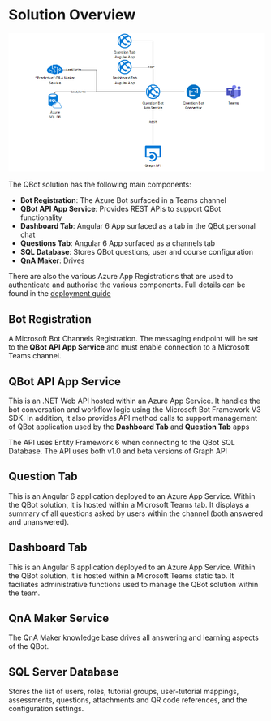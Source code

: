 # Solution Overview
![overview](images/overview.png)

The QBot solution has the following main components:
* **Bot Registration**: The Azure Bot surfaced in a Teams channel
* **QBot API App Service**: Provides REST APIs to support QBot functionality
* **Dashboard Tab**: Angular 6 App surfaced as a tab in the QBot personal chat
* **Questions Tab**: Angular 6 App surfaced as a channels tab
* **SQL Database**: Stores QBot questions, user and course configuration
* **QnA Maker**: Drives 

There are also the various Azure App Registrations that are used to authenticate and authorise the various components. Full details can be found in the [deployment guide](deployment-guide.md)

## Bot Registration
A Microsoft Bot Channels Registration. The messaging endpoint will be set to the **QBot API App Service** and must enable connection to a Microsoft Teams channel.

## QBot API App Service
This is an .NET Web API hosted within an Azure App Service.
It handles the bot conversation and workflow logic using the Microsoft Bot Framework V3 SDK. In addition, it also provides API method calls to support management of QBot application used by the **Dashboard Tab** and **Question Tab** apps

The API uses Entity Framework 6 when connecting to the QBot SQL Database.
The API uses both v1.0 and beta versions of Graph API

## Question Tab
This is an Angular 6 application deployed to an Azure App Service. Within the QBot solution, it is hosted within a Microsoft Teams tab. It displays a summary of all  questions asked by users within the channel (both answered and unanswered).

## Dashboard Tab
This is an Angular 6 application deployed to an Azure App Service. Within the QBot solution, it is hosted within a Microsoft Teams static tab. It faciliates administrative functions used to manage the QBot solution within the team.

## QnA Maker Service
The QnA Maker knowledge base drives all answering and learning aspects of the QBot.

## SQL Server Database
Stores the list of users, roles, tutorial groups, user-tutorial mappings, assessments, questions, attachments and QR code references, and the configuration settings.



